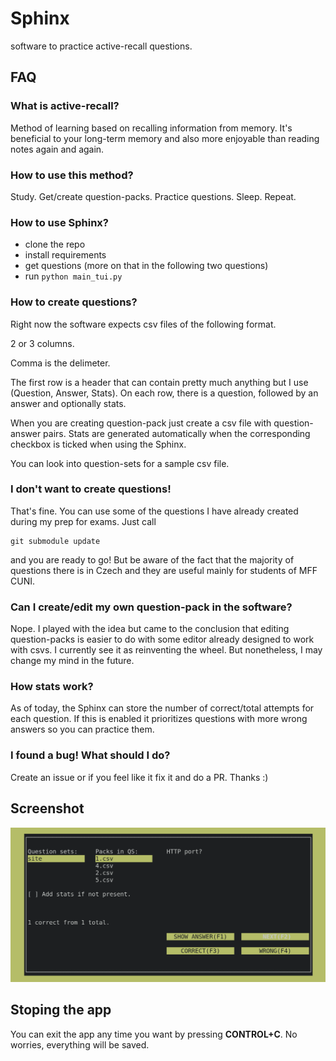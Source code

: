 # Sphinx
software to practice active-recall questions.

## FAQ
### What is active-recall?
Method of learning based on recalling information from memory.
It's beneficial to your long-term memory and also more enjoyable than reading notes again and
again.

### How to use this method?
Study. Get/create question-packs. Practice questions. Sleep. Repeat.

### How to use Sphinx?
- clone the repo
- install requirements
- get questions (more on that in the following two questions)
- run 
``` python main_tui.py ```

### How to create questions?
Right now the software expects csv files of the following format.

2 or 3 columns.

Comma is the delimeter.

The first row is a header that can contain pretty much anything 
but I use (Question, Answer, Stats).
On each row, there is a question, followed by an answer and optionally stats.

When you are creating question-pack just create a csv file with question-answer pairs.
Stats are generated automatically when the corresponding checkbox is ticked 
when using the Sphinx.

You can look into question-sets for a sample csv file.

### I don't want to create questions!
That's fine.
You can use some of the questions I have already created during my prep for exams.
Just call
```git submodule init
git submodule update
```
and you are ready to go!
But be aware of the fact that the majority of questions there is in Czech 
and they are useful mainly for students of MFF CUNI.

### Can I create/edit my own question-pack in the software?
Nope. I played with the idea but came to the conclusion that editing question-packs is 
easier to do with some editor already designed to work with csvs. 
I currently see it as reinventing the wheel.
But nonetheless, I may change my mind in the future.

### How stats work?
As of today, the Sphinx can store the number of correct/total attempts for each question.
If this is enabled it prioritizes questions with more wrong answers so you can practice them.

### I found a bug! What should I do?
Create an issue or if you feel like it fix it and do a PR. Thanks :)

## Screenshot
![screenshot](screenshot.png)

## Stoping the app
You can exit the app any time you want by pressing **CONTROL+C**. 
No worries, everything will be saved.
